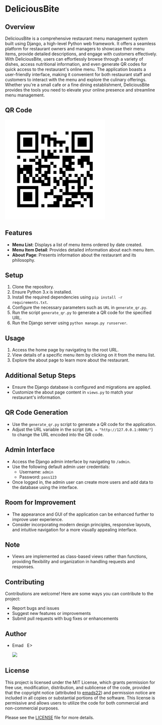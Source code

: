 # DeliciousBite

## Overview
DeliciousBite is a comprehensive restaurant menu management system built using Django, a high-level Python web framework. It offers a seamless platform for restaurant owners and managers to showcase their menu items, provide detailed descriptions, and engage with customers effectively. With DeliciousBite, users can effortlessly browse through a variety of dishes, access nutritional information, and even generate QR codes for quick access to the restaurant's online menu. The application boasts a user-friendly interface, making it convenient for both restaurant staff and customers to interact with the menu and explore the culinary offerings. Whether you're a small cafe or a fine dining establishment, DeliciousBite provides the tools you need to elevate your online presence and streamline menu management.

## QR Code
![DeliciousBite QR Code](./QR_code/qr.png)

## Features
- **Menu List**: Displays a list of menu items ordered by date created.
- **Menu Item Detail**: Provides detailed information about each menu item.
- **About Page**: Presents information about the restaurant and its philosophy.

## Setup
1. Clone the repository.
2. Ensure Python 3.x is installed.
3. Install the required dependencies using `pip install -r requirements.txt`.
4. Configure the necessary parameters such as `URL` in `generate_qr.py`.
5. Run the script `generate_qr.py` to generate a QR code for the specified URL.
6. Run the Django server using `python manage.py runserver`.

## Usage
1. Access the home page by navigating to the root URL.
2. View details of a specific menu item by clicking on it from the menu list.
3. Explore the about page to learn more about the restaurant.

## Additional Setup Steps
- Ensure the Django database is configured and migrations are applied.
- Customize the about page content in `views.py` to match your restaurant's information.

## QR Code Generation
- Use the `generate_qr.py` script to generate a QR code for the application.
- Adjust the URL variable in the script (`URL = "http://127.0.0.1:8000/"`) to change the URL encoded into the QR code.

## Admin Interface
- Access the Django admin interface by navigating to `/admin`.
- Use the following default admin user credentials:
  - Username: `admin`
  - Password: `pass123`
- Once logged in, the admin user can create more users and add data to the database using the interface.

## Room for Improvement
- The appearance and GUI of the application can be enhanced further to improve user experience.
- Consider incorporating modern design principles, responsive layouts, and intuitive navigation for a more visually appealing interface.

## Note
- Views are implemented as class-based views rather than functions, providing flexibility and organization in handling requests and responses.

## Contributing
Contributions are welcome! Here are some ways you can contribute to the project:
- Report bugs and issues
- Suggest new features or improvements
- Submit pull requests with bug fixes or enhancements

## Author
- Emad &nbsp; E>
  
  [<img src="https://img.shields.io/badge/GitHub-Profile-blue?logo=github" width="150">](https://github.com/emads22)

## License
This project is licensed under the MIT License, which grants permission for free use, modification, distribution, and sublicense of the code, provided that the copyright notice (attributed to [emads22](https://github.com/emads22)) and permission notice are included in all copies or substantial portions of the software. This license is permissive and allows users to utilize the code for both commercial and non-commercial purposes.

Please see the [LICENSE](LICENSE) file for more details.

